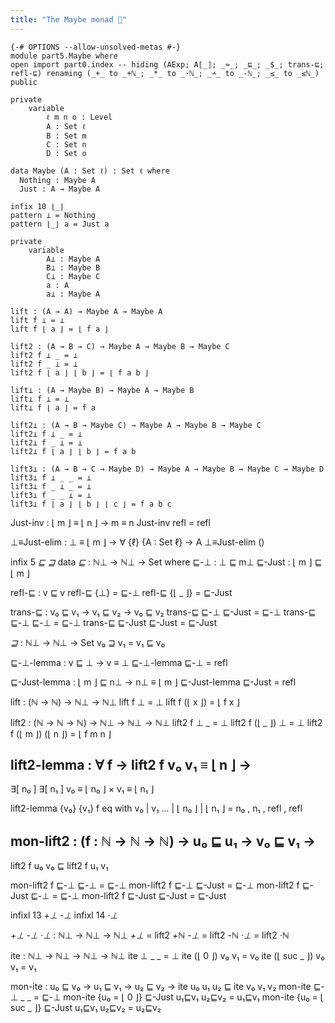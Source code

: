 ```yaml
---
title: "The Maybe monad 🚧"
---
```


```
{-# OPTIONS --allow-unsolved-metas #-}
module part5.Maybe where
open import part0.index -- hiding (AExp; A⟦_⟧; _≈_; _⊑_; _$_; trans-⊑; refl-⊑) renaming (_+_ to _+ℕ_; _*_ to _·ℕ_; _∸_ to _-ℕ_; _≤_ to _≤ℕ_) public
```


```
private
    variable
        ℓ m n o : Level
        A : Set ℓ
        B : Set m
        C : Set n
        D : Set o

data Maybe (A : Set ℓ) : Set ℓ where
  Nothing : Maybe A
  Just : A → Maybe A

infix 10 ⌊_⌋
pattern ⊥ = Nothing
pattern ⌊_⌋ a = Just a

private
    variable
        A⊥ : Maybe A
        B⊥ : Maybe B
        C⊥ : Maybe C
        a : A
        a⊥ : Maybe A
```

```
lift : (A → A) → Maybe A → Maybe A
lift f ⊥ = ⊥
lift f ⌊ a ⌋ = ⌊ f a ⌋

lift2 : (A → B → C) → Maybe A → Maybe B → Maybe C
lift2 f ⊥ _ = ⊥
lift2 f _ ⊥ = ⊥
lift2 f ⌊ a ⌋ ⌊ b ⌋ = ⌊ f a b ⌋

lift⊥ : (A → Maybe B) → Maybe A → Maybe B
lift⊥ f ⊥ = ⊥
lift⊥ f ⌊ a ⌋ = f a

lift2⊥ : (A → B → Maybe C) → Maybe A → Maybe B → Maybe C
lift2⊥ f ⊥ _ = ⊥
lift2⊥ f _ ⊥ = ⊥
lift2⊥ f ⌊ a ⌋ ⌊ b ⌋ = f a b

lift3⊥ : (A → B → C → Maybe D) → Maybe A → Maybe B → Maybe C → Maybe D
lift3⊥ f ⊥ _ _ = ⊥
lift3⊥ f _ ⊥ _ = ⊥
lift3⊥ f _ _ ⊥ = ⊥
lift3⊥ f ⌊ a ⌋ ⌊ b ⌋ ⌊ c ⌋ = f a b c
```

Just-inv : ⌊ m ⌋ ≡ ⌊ n ⌋ → m ≡ n
Just-inv refl = refl

⊥≡Just-elim : ⊥ ≡ ⌊ m ⌋ → ∀ {ℓ} {A : Set ℓ} → A
⊥≡Just-elim ()

infix 5 _⊑_ _⊒_
data _⊑_ : ℕ⊥ → ℕ⊥ → Set where
  ⊑-⊥ : ⊥ ⊑ m⊥
  ⊑-Just : ⌊ m ⌋ ⊑ ⌊ m ⌋

refl-⊑ : v ⊑ v
refl-⊑ {⊥} = ⊑-⊥
refl-⊑ {⌊ _ ⌋} = ⊑-Just

trans-⊑ : v₀ ⊑ v₁ → v₁ ⊑ v₂ → v₀ ⊑ v₂
trans-⊑ ⊑-⊥ ⊑-Just = ⊑-⊥
trans-⊑ ⊑-⊥ ⊑-⊥ = ⊑-⊥
trans-⊑ ⊑-Just ⊑-Just = ⊑-Just

_⊒_ : ℕ⊥ → ℕ⊥ → Set
v₀ ⊒ v₁ = v₁ ⊑ v₀ 

⊑-⊥-lemma : v ⊑ ⊥ → v ≡ ⊥
⊑-⊥-lemma ⊑-⊥ = refl

⊑-Just-lemma : ⌊ m ⌋ ⊑ n⊥ → n⊥ ≡ ⌊ m ⌋
⊑-Just-lemma ⊑-Just = refl

lift : (ℕ → ℕ) → ℕ⊥ → ℕ⊥
lift f ⊥ = ⊥
lift f (⌊ x ⌋) = ⌊ f x ⌋

lift2 : (ℕ → ℕ → ℕ) → ℕ⊥ → ℕ⊥ → ℕ⊥
lift2 f ⊥ _ = ⊥
lift2 f (⌊ _ ⌋) ⊥ = ⊥
lift2 f (⌊ m ⌋) (⌊ n ⌋) = ⌊ f m n ⌋

lift2-lemma : ∀ f →
  lift2 f v₀ v₁ ≡ ⌊ n ⌋ →
  -------------------------------------------
  ∃[ n₀ ] ∃[ n₁ ] v₀ ≡ ⌊ n₀ ⌋ × v₁ ≡ ⌊ n₁ ⌋

lift2-lemma {v₀} {v₁} f eq
  with v₀ | v₁
... | ⌊ n₀ ⌋ | ⌊ n₁ ⌋ = n₀ , n₁ , refl , refl

mon-lift2 : (f : ℕ → ℕ → ℕ) →
  u₀ ⊑ u₁ →
  v₀ ⊑ v₁ →
  -----------------------------
  lift2 f u₀ v₀ ⊑ lift2 f u₁ v₁
  
mon-lift2 f ⊑-⊥ ⊑-⊥ = ⊑-⊥
mon-lift2 f ⊑-⊥ ⊑-Just = ⊑-⊥
mon-lift2 f ⊑-Just ⊑-⊥ = ⊑-⊥
mon-lift2 f ⊑-Just ⊑-Just = ⊑-Just

infixl 13 _+⊥_ _-⊥_
infixl 14 _·⊥_

_+⊥_ _-⊥_ _·⊥_ : ℕ⊥ → ℕ⊥ → ℕ⊥
_+⊥_ = lift2 _+ℕ_
_-⊥_ = lift2 _-ℕ_
_·⊥_ = lift2 _·ℕ_

ite : ℕ⊥ → ℕ⊥ → ℕ⊥ → ℕ⊥
ite ⊥ _ _ = ⊥
ite (⌊ 0 ⌋) v₀ v₁ = v₀
ite (⌊ suc _ ⌋) v₀ v₁ = v₁

mon-ite : u₀ ⊑ v₀ → u₁ ⊑ v₁ → u₂ ⊑ v₂ → ite u₀ u₁ u₂ ⊑ ite v₀ v₁ v₂
mon-ite ⊑-⊥ _ _ = ⊑-⊥
mon-ite {u₀ = ⌊ 0 ⌋} ⊑-Just u₁⊑v₁ u₂⊑v₂ = u₁⊑v₁
mon-ite {u₀ = ⌊ suc _ ⌋} ⊑-Just u₁⊑v₁ u₂⊑v₂ = u₂⊑v₂